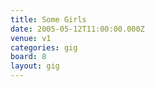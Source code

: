 ```yaml
---
title: Some Girls
date: 2005-05-12T11:00:00.000Z
venue: v1
categories: gig
board: 8
layout: gig
---
```

